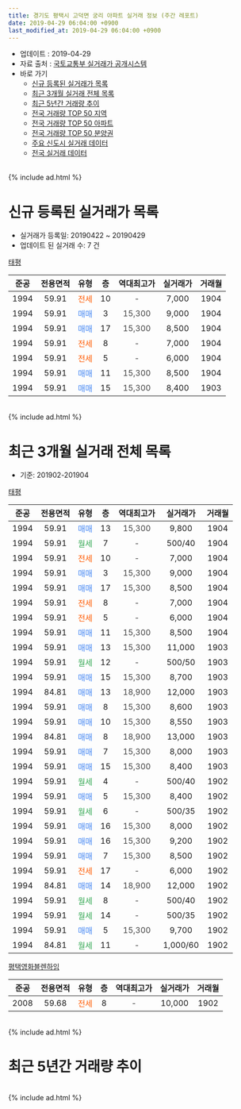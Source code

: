 ```yaml
---
title: 경기도 평택시 고덕면 궁리 아파트 실거래 정보 (주간 레포트)
date: 2019-04-29 06:04:00 +0900
last_modified_at: 2019-04-29 06:04:00 +0900
---
```


* 업데이트 : 2019-04-29
* 자료 출처 : [국토교통부 실거래가 공개시스템](http://rt.molit.go.kr)
* 바로 가기
    * [신규 등록된 실거래가 목록](#신규-등록된-실거래가-목록)
    * [최근 3개월 실거래 전체 목록](#최근-3개월-실거래-전체-목록)
    * [최근 5년간 거래량 추이](#최근-5년간-거래량-추이)
    * [전국 거래량 TOP 50 지역](https://inasie.github.io/apt-trade-info/최근-3개월-전국에서-가장-거래가-많이-발생한-지역)
    * [전국 거래량 TOP 50 아파트](https://inasie.github.io/apt-trade-info/최근-3개월-전국에서-가장-거래가-많이-발생한-아파트)
    * [전국 거래량 TOP 50 분양권](https://inasie.github.io/apt-trade-info/최근-3개월-전국에서-가장-거래가-많이-발생한-분양권)
    * [주요 신도시 실거래 데이터](https://inasie.github.io/apt-trade-info/주요-신도시)
    * [전국 실거래 데이터](https://inasie.github.io/apt-trade-info/전국)
<br>
{% include ad.html %}
<br>

# 신규 등록된 실거래가 목록
* 실거래가 등록일: 20190422 ~ 20190429
* 업데이트 된 실거래 수: 7 건


[태평](https://search.naver.com/search.naver?query=%EA%B2%BD%EA%B8%B0%EB%8F%84+%ED%8F%89%ED%83%9D%EC%8B%9C+%EA%B3%A0%EB%8D%95%EB%A9%B4+%EA%B6%81%EB%A6%AC+%ED%83%9C%ED%8F%89)

|준공|전용면적|유형|층|역대최고가|실거래가|거래월|
|:---:|:---:|:---:|:---:|:---:|:---:|:---:|
|1994|59.91|<span style="color:#ff5a00">전세</span>|10|<span style="color:#444444">-</span>|7,000|1904|
|1994|59.91|<span style="color:#4285f3">매매</span>|3|<span style="color:#444444">15,300</span>|9,000|1904|
|1994|59.91|<span style="color:#4285f3">매매</span>|17|<span style="color:#444444">15,300</span>|8,500|1904|
|1994|59.91|<span style="color:#ff5a00">전세</span>|8|<span style="color:#444444">-</span>|7,000|1904|
|1994|59.91|<span style="color:#ff5a00">전세</span>|5|<span style="color:#444444">-</span>|6,000|1904|
|1994|59.91|<span style="color:#4285f3">매매</span>|11|<span style="color:#444444">15,300</span>|8,500|1904|
|1994|59.91|<span style="color:#4285f3">매매</span>|15|<span style="color:#444444">15,300</span>|8,400|1903|


<br>
{% include ad.html %}
<br>

# 최근 3개월 실거래 전체 목록
* 기준: 201902-201904


[태평](https://search.naver.com/search.naver?query=%EA%B2%BD%EA%B8%B0%EB%8F%84+%ED%8F%89%ED%83%9D%EC%8B%9C+%EA%B3%A0%EB%8D%95%EB%A9%B4+%EA%B6%81%EB%A6%AC+%ED%83%9C%ED%8F%89)

|준공|전용면적|유형|층|역대최고가|실거래가|거래월|
|:---:|:---:|:---:|:---:|:---:|:---:|:---:|
|1994|59.91|<span style="color:#4285f3">매매</span>|13|<span style="color:#444444">15,300</span>|9,800|1904|
|1994|59.91|<span style="color:#34a853">월세</span>|7|<span style="color:#444444">-</span>|500/40|1904|
|1994|59.91|<span style="color:#ff5a00">전세</span>|10|<span style="color:#444444">-</span>|7,000|1904|
|1994|59.91|<span style="color:#4285f3">매매</span>|3|<span style="color:#444444">15,300</span>|9,000|1904|
|1994|59.91|<span style="color:#4285f3">매매</span>|17|<span style="color:#444444">15,300</span>|8,500|1904|
|1994|59.91|<span style="color:#ff5a00">전세</span>|8|<span style="color:#444444">-</span>|7,000|1904|
|1994|59.91|<span style="color:#ff5a00">전세</span>|5|<span style="color:#444444">-</span>|6,000|1904|
|1994|59.91|<span style="color:#4285f3">매매</span>|11|<span style="color:#444444">15,300</span>|8,500|1904|
|1994|59.91|<span style="color:#4285f3">매매</span>|13|<span style="color:#444444">15,300</span>|11,000|1903|
|1994|59.91|<span style="color:#34a853">월세</span>|12|<span style="color:#444444">-</span>|500/50|1903|
|1994|59.91|<span style="color:#4285f3">매매</span>|15|<span style="color:#444444">15,300</span>|8,700|1903|
|1994|84.81|<span style="color:#4285f3">매매</span>|13|<span style="color:#444444">18,900</span>|12,000|1903|
|1994|59.91|<span style="color:#4285f3">매매</span>|8|<span style="color:#444444">15,300</span>|8,600|1903|
|1994|59.91|<span style="color:#4285f3">매매</span>|10|<span style="color:#444444">15,300</span>|8,550|1903|
|1994|84.81|<span style="color:#4285f3">매매</span>|8|<span style="color:#444444">18,900</span>|13,000|1903|
|1994|59.91|<span style="color:#4285f3">매매</span>|7|<span style="color:#444444">15,300</span>|8,000|1903|
|1994|59.91|<span style="color:#4285f3">매매</span>|15|<span style="color:#444444">15,300</span>|8,400|1903|
|1994|59.91|<span style="color:#34a853">월세</span>|4|<span style="color:#444444">-</span>|500/40|1902|
|1994|59.91|<span style="color:#4285f3">매매</span>|5|<span style="color:#444444">15,300</span>|8,400|1902|
|1994|59.91|<span style="color:#34a853">월세</span>|6|<span style="color:#444444">-</span>|500/35|1902|
|1994|59.91|<span style="color:#4285f3">매매</span>|16|<span style="color:#444444">15,300</span>|8,000|1902|
|1994|59.91|<span style="color:#4285f3">매매</span>|16|<span style="color:#444444">15,300</span>|9,200|1902|
|1994|59.91|<span style="color:#4285f3">매매</span>|7|<span style="color:#444444">15,300</span>|8,500|1902|
|1994|59.91|<span style="color:#ff5a00">전세</span>|17|<span style="color:#444444">-</span>|6,000|1902|
|1994|84.81|<span style="color:#4285f3">매매</span>|14|<span style="color:#444444">18,900</span>|12,000|1902|
|1994|59.91|<span style="color:#34a853">월세</span>|8|<span style="color:#444444">-</span>|500/40|1902|
|1994|59.91|<span style="color:#34a853">월세</span>|14|<span style="color:#444444">-</span>|500/35|1902|
|1994|59.91|<span style="color:#4285f3">매매</span>|5|<span style="color:#444444">15,300</span>|9,700|1902|
|1994|84.81|<span style="color:#34a853">월세</span>|11|<span style="color:#444444">-</span>|1,000/60|1902|

[평택영화블렌하임](https://search.naver.com/search.naver?query=%EA%B2%BD%EA%B8%B0%EB%8F%84+%ED%8F%89%ED%83%9D%EC%8B%9C+%EA%B3%A0%EB%8D%95%EB%A9%B4+%EA%B6%81%EB%A6%AC+%ED%8F%89%ED%83%9D%EC%98%81%ED%99%94%EB%B8%94%EB%A0%8C%ED%95%98%EC%9E%84)

|준공|전용면적|유형|층|역대최고가|실거래가|거래월|
|:---:|:---:|:---:|:---:|:---:|:---:|:---:|
|2008|59.68|<span style="color:#ff5a00">전세</span>|8|<span style="color:#444444">-</span>|10,000|1902|


<br>
{% include ad.html %}
<br>

# 최근 5년간 거래량 추이


<div style="width:100%;">
    <canvas id="deal_progress" height="200"></canvas>
</div>

<script>
new Chart(document.getElementById("deal_progress"), {
    type: 'line',
    data: {
        labels: ['201404','201405','201406','201407','201408','201409','201410','201411','201412','201501','201502','201503','201504','201505','201506','201507','201508','201509','201510','201511','201512','201601','201602','201603','201604','201605','201606','201607','201608','201609','201610','201611','201612','201701','201702','201703','201704','201705','201706','201707','201708','201709','201710','201711','201712','201801','201802','201803','201804','201805','201806','201807','201808','201809','201810','201811','201812','201901','201902','201903','201904'],
        datasets: [{
            label: '매매',
            pointRadius: 1,
            data: [15, 20, 17, 14, 22, 21, 15, 8, 18, 15, 20, 21, 16, 28, 24, 26, 12, 17, 29, 13, 8, 10, 9, 11, 8, 12, 9, 9, 14, 13, 16, 6, 8, 3, 9, 6, 10, 12, 8, 12, 4, 16, 8, 8, 9, 6, 3, 5, 11, 4, 7, 4, 6, 10, 13, 9, 6, 7, 6, 8, 4],
            borderColor: "rgba(255, 201, 14, 1)",
            backgroundColor: "rgba(255, 201, 14, 0.5)",
            fill: false,
            lineTension: 0
        },{
            label: '전월세',
            pointRadius: 1,
            data: [8, 13, 10, 13, 10, 16, 13, 14, 8, 15, 10, 20, 19, 11, 7, 10, 9, 12, 16, 8, 8, 9, 12, 7, 11, 5, 10, 14, 8, 10, 9, 7, 9, 5, 4, 8, 6, 4, 8, 3, 5, 6, 8, 4, 3, 4, 7, 7, 7, 3, 8, 6, 3, 9, 8, 3, 8, 10, 7, 1, 4],
            borderColor: "rgba(0, 141, 185, 1)",
            backgroundColor: "rgba(0, 141, 185, 0.5)",
            fill: false,
            lineTension: 0
        }
        ]
    },
    options: {
        responsive: true,
        title: {
            display: false
        },
        tooltips: {
            mode: 'index',
            intersect: false
        },
        hover: {
            mode: 'nearest',
            intersect: true
        },
        scales: {
            xAxes: [{
                display: true,
                scaleLabel: {
                    display: true,
                    labelString: '년/월'
                }
            }],
            yAxes: [{
                display: true,
                ticks: {
                    suggestedMin: 0,
                },
                scaleLabel: {
                    display: true,
                    labelString: '실거래 수'
                }
            }]
        }
    }
});

</script>


<br>
{% include ad.html %}
<br>

